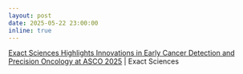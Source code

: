 ```yaml
---
layout: post
date: 2025-05-22 23:00:00
inline: true
---
```


<a href="https://www.exactsciences.com/newsroom/press-releases/exact-sciences-highlights-innovations-in-early-cancer-detection-and-precision-oncology-at-asco-2025" target="_blank">Exact Sciences Highlights Innovations in Early Cancer Detection and Precision Oncology at ASCO 2025</a> \| Exact Sciences